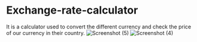 # Exchange-rate-calculator
It is a calculator used to convert the different currency and check the price of our currency in their country.
![Screenshot (5)](https://user-images.githubusercontent.com/88928071/224543466-c58c43e7-1d7a-43df-820d-2ad0d224291c.png)
![Screenshot (4)](https://user-images.githubusercontent.com/88928071/224543472-f7da8875-9a4b-4fcb-95d8-622adc371c8c.png)
